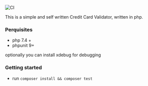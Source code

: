![CI](https://github.com/Kifah/credit-card-validator/workflows/CI/badge.svg)

This is a simple and self written Credit Card Validator, written in php.

### Perquisites
* php 7.4 +
* phpunit 9+

optionally you can install xdebug for debugging

### Getting started
* run `composer install && composer test`
